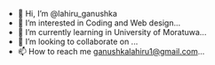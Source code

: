- 👋 Hi, I’m @lahiru_ganushka
- 👀 I’m interested in Coding and Web design...
- 🌱 I’m currently learning in University of Moratuwa...
- 💞️ I’m looking to collaborate on ...
- 📫 How to reach me ganushkalahiru1@gmail.com...

<!---
lahiruganushka/lahiruganushka is a ✨ special ✨ repository because its `README.md` (this file) appears on your GitHub profile.
You can click the Preview link to take a look at your changes.
--->
